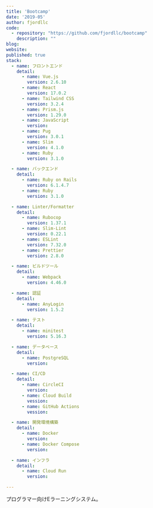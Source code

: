 ```yaml
---
title: 'Bootcamp'
date: '2019-05'
author: fjordllc
code: 
  - repository: "https://github.com/fjordllc/bootcamp"
    description: ""
blog: 
website: 
published: true
stack:
  - name: フロントエンド
    detail: 
      - name: Vue.js
        version: 2.6.10
      - name: React
        version: 17.0.2
      - name: Tailwind CSS
        version: 3.2.4
      - name: Prism.js
        version: 1.29.0
      - name: JavaScript
        version:
      - name: Pug
        version: 3.0.1
      - name: Slim
        version: 4.1.0
      - name: Ruby
        version: 3.1.0

  - name: バックエンド
    detail:
      - name: Ruby on Rails
        version: 6.1.4.7  
      - name: Ruby
        version: 3.1.0

  - name: Linter/Formatter
    detail:
      - name: Rubocop
        version: 1.37.1
      - name: Slim-Lint
        version: 0.22.1
      - name: ESLint
        version: 7.32.0
      - name: Prettier
        version: 2.8.0

  - name: ビルドツール
    detail:
      - name: Webpack
        version: 4.46.0

  - name: 認証
    detail: 
      - name: AnyLogin
        version: 1.5.2

  - name: テスト
    detail: 
      - name: minitest
        version: 5.16.3

  - name: データベース
    detail:
      - name: PostgreSQL
        version:

  - name: CI/CD
    detail:
      - name: CircleCI
        version:
      - name: Cloud Build
        vession:
      - name: GitHub Actions
        vession:

  - name: 開発環境構築
    detail:
      - name: Docker
        version:
      - name: Docker Compose
        version:

  - name: インフラ
    detail:
      - name: Cloud Run
        version: 

---
```


プログラマー向けEラーニングシステム。
